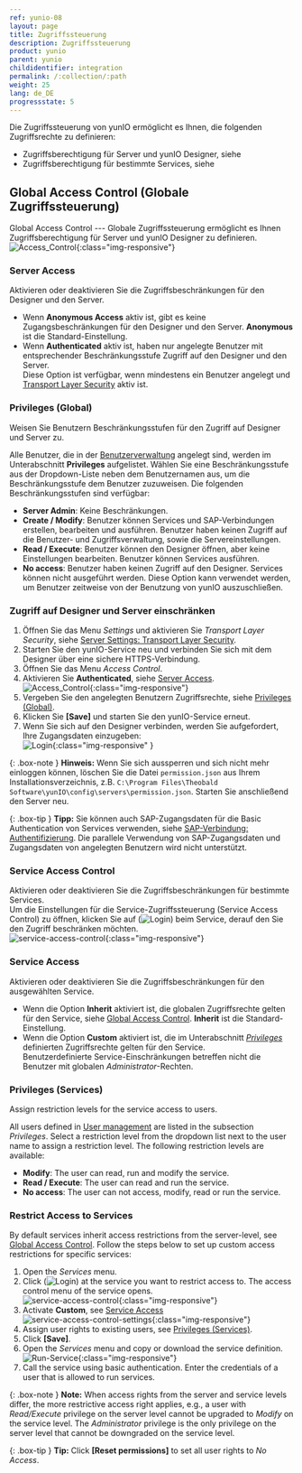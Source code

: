 ```yaml
---
ref: yunio-08
layout: page
title: Zugriffssteuerung
description: Zugriffssteuerung
product: yunio
parent: yunio
childidentifier: integration
permalink: /:collection/:path
weight: 25
lang: de_DE
progressstate: 5
---
```


Die Zugriffssteuerung von yunIO ermöglicht es Ihnen, die folgenden Zugriffsrechte zu definieren:
- Zugriffsberechtigung für Server und yunIO Designer, siehe []()
- Zugriffsberechtigung für bestimmte Services, siehe []()

## Global Access Control (Globale Zugriffssteuerung)
Global Access Control --- Globale Zugriffssteuerung ermöglicht es Ihnen Zugriffsberechtigung für Server und yunIO Designer zu definieren.<br>
![Access_Control](/img/content/yunio/access-control.png){:class="img-responsive"}

### Server Access

Aktivieren oder deaktivieren Sie die Zugriffsbeschränkungen für den Designer und den Server.

- Wenn **Anonymous Access** aktiv ist, gibt es keine Zugangsbeschränkungen für den Designer und den Server.
**Anonymous** ist die Standard-Einstellung.
- Wenn **Authenticated** aktiv ist, haben nur angelegte Benutzer mit entsprechender Beschränkungsstufe Zugriff auf den Designer und den Server.<br>
Diese Option ist verfügbar, wenn mindestens ein Benutzer angelegt und [Transport Layer Security](#transport-layer-security) aktiv ist. 


### Privileges (Global)

Weisen Sie Benutzern Beschränkungsstufen für den Zugriff auf Designer und Server zu.

Alle Benutzer, die in der [Benutzerverwaltung](./benutzer) angelegt sind, werden im Unterabschnitt **Privileges** aufgelistet.
Wählen Sie eine Beschränkungsstufe aus der Dropdown-Liste neben dem Benutzernamen aus, um die Beschränkungsstufe dem Benutzer zuzuweisen.
Die folgenden Beschränkungsstufen sind verfügbar:
- **Server Admin**: Keine Beschränkungen. 
- **Create / Modify**: Benutzer können Services und SAP-Verbindungen erstellen, bearbeiten und ausführen.
Benutzer haben keinen Zugriff auf die Benutzer- und Zugriffsverwaltung, sowie die Servereinstellungen.
- **Read / Execute**: Benutzer können den Designer öffnen, aber keine Einstellungen bearbeiten.
Benutzer können Services ausführen.
- **No access**: Benutzer haben keinen Zugriff auf den Designer. Services können nicht ausgeführt werden.
Diese Option kann verwendet werden, um Benutzer zeitweise von der Benutzung von yunIO auszuschließen.

### Zugriff auf Designer und Server einschränken

1. Öffnen Sie das Menu *Settings* und aktivieren Sie *Transport Layer Security*, siehe [Server Settings: Transport Layer Security](./server-settings#transport-layer-security).<br>
2. Starten Sie den yunIO-Service neu und verbinden Sie sich mit dem Designer über eine sichere HTTPS-Verbindung.
3. Öffnen Sie das Menu *Access Control*.
4. Aktivieren Sie **Authenticated**, siehe [Server Access](#server-access).<br>
![Access_Control](/img/content/yunio/access-control2.png){:class="img-responsive"}
5. Vergeben Sie den angelegten Benutzern Zugriffsrechte, siehe [Privileges (Global)](#privileges-global).
6. Klicken Sie **[Save]** und starten Sie den yunIO-Service erneut.
7. Wenn Sie sich auf den Designer verbinden, werden Sie aufgefordert, Ihre Zugangsdaten einzugeben:<br>
![Login](/img/content/yunio/yunio-login.png){:class="img-responsive" }


{: .box-note }
**Hinweis:** Wenn Sie sich aussperren und sich nicht mehr einloggen können, löschen Sie die Datei `permission.json` aus Ihrem Installationsverzeichnis, z.B. `C:\Program Files\Theobald Software\yunIO\config\servers\permission.json`.
Starten Sie anschließend den Server neu.

{: .box-tip }
**Tipp:** Sie können auch SAP-Zugangsdaten für die Basic Authentication von Services verwenden, siehe [SAP-Verbindung: Authentifizierung](./sap-verbindungen-anlegen#authentifizierung).
Die parallele Verwendung von SAP-Zugangsdaten und Zugangsdaten von angelegten Benutzern wird nicht unterstützt.

### Service Access Control 
Aktivieren oder deaktivieren Sie die Zugriffsbeschränkungen für bestimmte Services. <br>
Um die Einstellungen für die Service-Zugriffssteuerung (Service Access Control) zu öffnen, klicken Sie auf (![Login](/img/content/yunio/key.png)) beim Service, derauf den Sie den Zugriff beschränken möchten. <br>
![service-access-control](/img/content/yunio/service-access-control-settings0.png){:class="img-responsive"}

### Service Access
Aktivieren oder deaktivieren Sie die Zugriffsbeschränkungen für den ausgewählten Service.
- Wenn die Option **Inherit** aktiviert ist, die globalen Zugriffsrechte gelten für den Service, siehe [Global Access Control](#global-access-control). 
 **Inherit** ist die Standard-Einstellung.
- Wenn die Option **Custom**  aktiviert ist, die im Unterabschnitt [*Privileges*](#privileges-services) definierten Zugriffsrechte gelten für den Service. <br>
Benutzerdefinierte Service-Einschränkungen betreffen nicht die Benutzer mit globalen *Administrator*-Rechten.

### Privileges (Services)

Assign restriction levels for the service access to users.

All users defined in [User management](./users) are listed in the subsection *Privileges*.
Select a restriction level from the dropdown list next to the user name to assign a restriction level.
The following restriction levels are available:
- **Modify**: The user can read, run and modify the service.
- **Read / Execute**: The user can read and run the service.
- **No access**: The user can not access, modify, read or run the service.

### Restrict Access to Services

By default services inherit access restrictions from the server-level, see [Global Access Control](#global-access-control).
Follow the steps below to set up custom access restrictions for specific services:

1. Open the *Services* menu.
2. Click (![Login](/img/content/yunio/key.png)) at the service you want to restrict access to. 
The access control menu of the service opens.<br>
![service-access-control](/img/content/yunio/service-access-control.png){:class="img-responsive"}
3. Activate **Custom**, see [Service Access](#service-access)<br>
![service-access-control-settings](/img/content/yunio/service-access-control-settings.png){:class="img-responsive"}
4. Assign user rights to existing users, see [Privileges (Services)](#privileges-services).
5. Click **[Save]**.
6. Open the *Services* menu and copy or download the service definition.<br>
![Run-Service](/img/content/yunio/yunio-run-services-https.png){:class="img-responsive"}
7. Call the service using basic authentication. Enter the credentials of a user that is allowed to run services.


{: .box-note }
**Note:** When access rights from the server and service levels differ, the more restrictive access right applies, e.g., a user with *Read/Execute* privilege on the server level cannot be upgraded to *Modify* on the service level.
The *Administrator* privilege is the only privilege on the server level that cannot be downgraded on the service level.

{: .box-tip }
**Tip:** Click **[Reset permissions]** to set all user rights to *No Access*.

